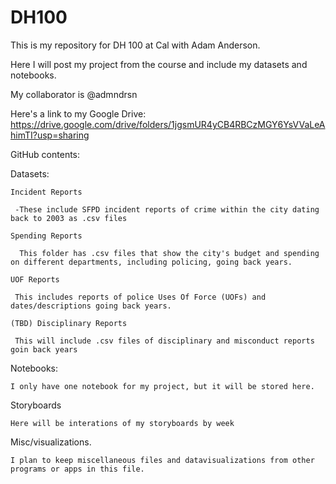 # DH100
This is my repository for DH 100 at Cal with Adam Anderson.

Here I will post my project from the course and include my datasets and notebooks.

My collaborator is @admndrsn

Here's a link to my Google Drive: https://drive.google.com/drive/folders/1jgsmUR4yCB4RBCzMGY6YsVVaLeAhimTI?usp=sharing

GitHub contents:

  Datasets:
  
    Incident Reports
     
     -These include SFPD incident reports of crime within the city dating back to 2003 as .csv files
    
    Spending Reports
      
      This folder has .csv files that show the city's budget and spending on different departments, including policing, going back years.
   
    UOF Reports
     
     This includes reports of police Uses Of Force (UOFs) and dates/descriptions going back years.
   
    (TBD) Disciplinary Reports
     
     This will include .csv files of disciplinary and misconduct reports goin back years
      
 Notebooks:
   
    I only have one notebook for my project, but it will be stored here.
    
 Storyboards
   
    Here will be interations of my storyboards by week
    
 Misc/visualizations.
    
    I plan to keep miscellaneous files and datavisualizations from other programs or apps in this file.
    
